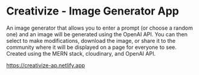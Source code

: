# Creativize - Image Generator App

An image generator that allows you to enter a prompt (or choose a random one) and an image will be generated using the OpenAI API. You can then select to make modifications, download the image, or share it to the community where it will be displayed on a page for everyone to see. Created using the MERN stack, cloudinary, and OpenAI API.

<https://creativize-ap.netlify.app>
